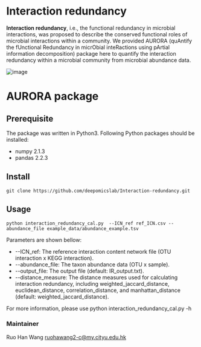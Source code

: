 # Interaction redundancy
**Interaction redundancy**, i.e., the functional redundancy in microbial interactions, was proposed to describe the conserved functional roles of microbial interactions within a community. We provided AURORA (quAntify the fUnctional Redundancy in micrObial inteRactions using pArtial information decomposition) package here to quantify the interaction redundancy within a microbial community from microbial abundance data.


![image](https://github.com/deepomicslab/Interaction-redundancy/blob/main/pipeline.png)

# AURORA package
## Prerequisite
The package was written in Python3. Following Python packages should be installed:
+ numpy 2.1.3
+ pandas 2.2.3

## Install
```shell
git clone https://github.com/deepomicslab/Interaction-redundancy.git
```

## Usage
```shell
python interaction_redundancy_cal.py  --ICN_ref ref_ICN.csv --abundance_file example_data/abundance_example.tsv
```
Parameters are shown bellow:

+ --ICN\_ref:	The reference interaction content network file (OTU interaction x KEGG interaction).	
+ --abundance\_file:	The taxon abundance data (OTU x sample).
+ --output\_file:	The output file (default: IR_output.txt).
+ --distance\_measure:	The distance measures used for calculating interaction redundancy, including
                        weighted\_jaccard\_distance, euclidean\_distance, correlation\_distance, and
                        manhattan\_distance (default: weighted\_jaccard\_distance).

For more information, please use python interaction_redundancy_cal.py -h 

### Maintainer
Ruo Han Wang ruohawang2-c@my.cityu.edu.hk
